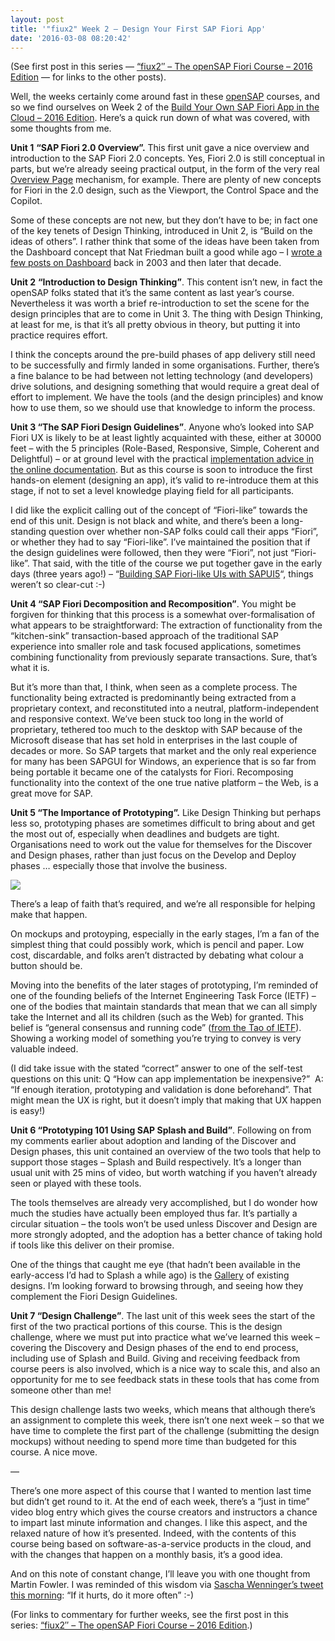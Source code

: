 ```yaml
---
layout: post
title: '"fiux2" Week 2 – Design Your First SAP Fiori App'
date: '2016-03-08 08:20:42'
---
```


(See first post in this series — [“fiux2″ – The openSAP Fiori Course – 2016 Edition](/qmacro/blog/2016/03/04/fiux2-the-opensap-fiori-course-2016-edition/) — for links to the other posts).

Well, the weeks certainly come around fast in these [openSAP](http://open.sap.com) courses, and so we find ourselves on Week 2 of the [Build Your Own SAP Fiori App in the Cloud – 2016 Edition](http://open.sap.com/courses/fiux2). Here’s a quick run down of what was covered, with some thoughts from me.

**Unit 1** **“SAP Fiori 2.0 Overview”.** This first unit gave a nice overview and introduction to the SAP Fiori 2.0 concepts. Yes, Fiori 2.0 is still conceptual in parts, but we’re already seeing practical output, in the form of the very real [Overview Page](https://sapui5.netweaver.ondemand.com/#docs/guide/c64ef8c6c65d4effbfd512e9c9aa5044.html) mechanism, for example. There are plenty of new concepts for Fiori in the 2.0 design, such as the Viewport, the Control Space and the Copilot.

Some of these concepts are not new, but they don’t have to be; in fact one of the key tenets of Design Thinking, introduced in Unit 2, is “Build on the ideas of others”. I rather think that some of the ideas have been taken from the Dashboard concept that Nat Friedman built a good while ago – I [wrote a few posts on Dashboard](http://pipetree.com/qmacro/blog/?s=dashboard) back in 2003 and then later that decade.

**Unit 2** **“Introduction to Design Thinking”**. This content isn’t new, in fact the openSAP folks stated that it’s the same content as last year’s course. Nevertheless it was worth a brief re-introduction to set the scene for the design principles that are to come in Unit 3. The thing with Design Thinking, at least for me, is that it’s all pretty obvious in theory, but putting it into practice requires effort.

I think the concepts around the pre-build phases of app delivery still need to be successfully and firmly landed in some organisations. Further, there’s a fine balance to be had between not letting technology (and developers) drive solutions, and designing something that would require a great deal of effort to implement. We have the tools (and the design principles) and know how to use them, so we should use that knowledge to inform the process.

**Unit 3 “The SAP Fiori Design Guidelines”**. Anyone who’s looked into SAP Fiori UX is likely to be at least lightly acquainted with these, either at 30000 feet – with the 5 principles (Role-Based, Responsive, Simple, Coherent and Delightful) – or at ground level with the practical [implementation advice in the online documentation](https://experience.sap.com/fiori-design/). But as this course is soon to introduce the first hands-on element (designing an app), it’s valid to re-introduce them at this stage, if not to set a level knowledge playing field for all participants.

I did like the explicit calling out of the concept of “Fiori-like” towards the end of this unit. Design is not black and white, and there’s been a long-standing question over whether non-SAP folks could call their apps “Fiori”, or whether they had to say “Fiori-like”. I’ve maintained the position that if the design guidelines were followed, then they were “Fiori”, not just “Fiori-like”. That said, with the title of the course we put together gave in the early days (three years ago!) – “[Building SAP Fiori-like UIs with SAPUI5](http://scn.sap.com/community/developer-center/front-end/blog/2013/10/06/building-sap-fiori-like-uis-with-sapui5)“, things weren’t so clear-cut :-)

**Unit 4 “SAP Fiori Decomposition and Recomposition”**. You might be forgiven for thinking that this process is a somewhat over-formalisation of what appears to be straightforward: The extraction of functionality from the “kitchen-sink” transaction-based approach of the traditional SAP experience into smaller role and task focused applications, sometimes combining functionality from previously separate transactions. Sure, that’s what it is.

But it’s more than that, I think, when seen as a complete process. The functionality being extracted is predominantly being extracted from a proprietary context, and reconstituted into a neutral, platform-independent and responsive context. We’ve been stuck too long in the world of proprietary, tethered too much to the desktop with SAP because of the Microsoft disease that has set hold in enterprises in the last couple of decades or more. So SAP targets that market and the only real experience for many has been SAPGUI for Windows, an experience that is so far from being portable it became one of the catalysts for Fiori. Recomposing functionality into the context of the one true native platform – the Web, is a great move for SAP.

**Unit 5 “The Importance of Prototyping”.** Like Design Thinking but perhaps less so, prototyping phases are sometimes difficult to bring about and get the most out of, especially when deadlines and budgets are tight. Organisations need to work out the value for themselves for the Discover and Design phases, rather than just focus on the Develop and Deploy phases … especially those that involve the business.

[![](http://pipetree.com/qmacro/blog/wp-content/uploads/2016/03/Screen-Shot-2016-03-07-at-07.48.08.png)](http://pipetree.com/qmacro/blog/wp-content/uploads/2016/03/Screen-Shot-2016-03-07-at-07.48.08.png)

There’s a leap of faith that’s required, and we’re all responsible for helping make that happen.

On mockups and protoyping, especially in the early stages, I’m a fan of the simplest thing that could possibly work, which is pencil and paper. Low cost, discardable, and folks aren’t distracted by debating what colour a button should be.

Moving into the benefits of the later stages of prototyping, I’m reminded of one of the founding beliefs of the Internet Engineering Task Force (IETF) – one of the bodies that maintain standards that mean that we can all simply take the Internet and all its children (such as the Web) for granted. This belief is “general consensus and running code” ([from the Tao of IETF](https://www.ietf.org/tao.html#rfc.section.2)). Showing a working model of something you’re trying to convey is very valuable indeed.

(I did take issue with the stated “correct” answer to one of the self-test questions on this unit: Q “How can app implementation be inexpensive?”  A: “If enough iteration, prototyping and validation is done beforehand”. That might mean the UX is right, but it doesn’t imply that making that UX happen is easy!)

**Unit 6 “Prototyping 101 Using SAP Splash and Build”**. Following on from my comments earlier about adoption and landing of the Discover and Design phases, this unit contained an overview of the two tools that help to support those stages – Splash and Build respectively. It’s a longer than usual unit with 25 mins of video, but worth watching if you haven’t already seen or played with these tools.

The tools themselves are already very accomplished, but I do wonder how much the studies have actually been employed thus far. It’s partially a circular situation – the tools won’t be used unless Discover and Design are more strongly adopted, and the adoption has a better chance of taking hold if tools like this deliver on their promise.

One of the things that caught me eye (that hadn’t been available in the early-access I’d had to Splash a while ago) is the [Gallery](https://www.experiencesplash.com/splashapp/gallery) of existing designs. I’m looking forward to browsing through, and seeing how they complement the Fiori Design Guidelines.

**Unit 7 “Design Challenge”**. The last unit of this week sees the start of the first of the two practical portions of this course. This is the design challenge, where we must put into practice what we’ve learned this week – covering the Discovery and Design phases of the end to end process, including use of Splash and Build. Giving and receiving feedback from course peers is also involved, which is a nice way to scale this, and also an opportunity for me to see feedback stats in these tools that has come from someone other than me!

This design challenge lasts two weeks, which means that although there’s an assignment to complete this week, there isn’t one next week – so that we have time to complete the first part of the challenge (submitting the design mockups) without needing to spend more time than budgeted for this course. A nice move.

—

There’s one more aspect of this course that I wanted to mention last time but didn’t get round to it. At the end of each week, there’s a “just in time” video blog entry which gives the course creators and instructors a chance to impart last minute information and changes. I like this aspect, and the relaxed nature of how it’s presented. Indeed, with the contents of this course being based on software-as-a-service products in the cloud, and with the changes that happen on a monthly basis, it’s a good idea.

And on this note of constant change, I’ll leave you with one thought from Martin Fowler. I was reminded of this wisdom via [Sascha Wenninger’s tweet this morning](https://twitter.com/sufw/status/707105718403371008): “If it hurts, do it more often” :-)

(For links to commentary for further weeks, see the first post in this series: [“fiux2″ – The openSAP Fiori Course – 2016 Edition](/qmacro/blog/2016/03/04/fiux2-the-opensap-fiori-course-2016-edition/).)


